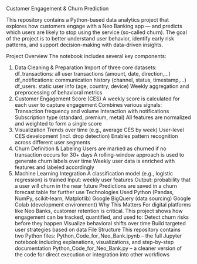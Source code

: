 Customer Engagement & Churn Prediction

This repository contains a Python-based data analytics project that explores how customers engage with a Neo Banking app — and predicts which users are likely to stop using the service (so-called churn).
The goal of the project is to better understand user behavior, identify early risk patterns, and support decision-making with data-driven insights.

Project Overview
The notebook includes several key components:
1. Data Cleaning & Preparation
Import of three core datasets:
df_transactions: all user transactions (amount, date, direction,...)
df_notifications: communication history (channel, status, timestamp,...)
df_users: static user info (age, country, device)
Weekly aggregation and preprocessing of behavioral metrics
3. Customer Engagement Score (CES)
A weekly score is calculated for each user to capture engagement
Combines various signals:
Transaction frequency and volume
Interaction with notifications
Subscription type (standard, premium, metal)
All features are normalized and weighted to form a single score
4. Visualization
Trends over time (e.g., average CES by week)
User-level CES development (incl. drop detection)
Enables pattern recognition across different user segments
5. Churn Definition & Labeling
Users are marked as churned if no transaction occurs for 30+ days
A rolling-window approach is used to generate churn labels over time
Weekly user data is enriched with features and labeled accordingly
6. Machine Learning Integration
A classification model (e.g., logistic regression) is trained
Input: weekly user features
Output: probability that a user will churn in the near future
Predictions are saved in a churn forecast table for further use
Technologies Used
Python (Pandas, NumPy, scikit-learn, Matplotlib)
Google BigQuery (data sourcing)
Google Colab (development environment)
Why This Matters
For digital platforms like Neo Banks, customer retention is critical. This project shows how engagement can be tracked, quantified, and used to:
Detect churn risks before they happen
Visualize behavioral shifts over time
Build targeted user strategies based on data
File Structure
This repository contains two Python files:
Python_Code_for_Neo_Bank.ipynb – the full Jupyter notebook including explanations, visualizations, and step-by-step documentation
Python_Code_for_Neo_Bank.py – a cleaner version of the code for direct execution or integration into other workflows
